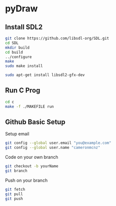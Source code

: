 # pyDraw


## Install SDL2

```bash
git clone https://github.com/libsdl-org/SDL.git
cd SDL
mkdir build
cd build
../configure
make
sudo make install 

sudo apt-get install libsdl2-gfx-dev
```
    
## Run C Prog

```bash
cd c
make -f ./MAKEFILE run
```

## Github Basic Setup

Setup email
```bash
git config --global user.email "you@example.com"
git config --global user.name "cameronmcnz"
```

Code on your own branch
```bash
git checkout -b yourName
git branch
```
Push on your branch 
```bash
git fetch
git pull
git push
```
